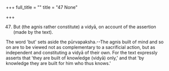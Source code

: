 +++
full_title = ""
title = "47 None"

+++


47. But (the agnis rather constitute) a vidyā, on account of the assertion (made by the text).

The word 'but' sets aside the pūrvapaksha.--The agnis built of mind and so on are to be viewed not as complementary to a sacrificial action, but as independent and constituting a vidyā of their own. For the text expressly asserts that 'they are built of knowledge (vidyā) only,' and that 'by knowledge they are built for him who thus knows.'

